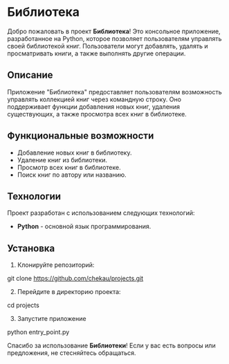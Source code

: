# Библиотека

Добро пожаловать в проект **Библиотека**! Это консольное приложение, разработанное на Python, которое позволяет пользователям управлять своей библиотекой книг. Пользователи могут добавлять, удалять и просматривать книги, а также выполнять другие операции.

## Описание

Приложение "Библиотека" предоставляет пользователям возможность управлять коллекцией книг через командную строку. Оно поддерживает функции добавления новых книг, удаления существующих, а также просмотра всех книг в библиотеке.

## Функциональные возможности

- Добавление новых книг в библиотеку.
- Удаление книг из библиотеки.
- Просмотр всех книг в библиотеке.
- Поиск книг по автору или названию.

## Технологии

Проект разработан с использованием следующих технологий:

- **Python** - основной язык программирования.

## Установка

1. Клонируйте репозиторий:

git clone https://github.com/chekau/projects.git
   
2. Перейдите в директорию проекта:
   
cd projects

3. Запустите приложение

python entry_point.py


  Спасибо за использование **Библиотеки**! Если у вас есть вопросы или предложения, не стесняйтесь обращаться.
